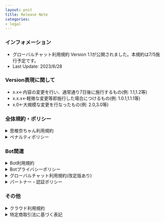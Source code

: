 ```yaml
---
layout: post
title: Release Note
categories:
- legal
---
```

### インフォメーション

- グローバルチャット利用規約 Version 1.1が公開されました。本規約は7/5施行予定です。
- Last Update: 2023/6/28
 
### Version表現に関して

- x.x←内容の変更を行い、通常通り7日後に施行するもの(例: 1.1,1.2等)
- x.x.x←軽微な変更等即施行した場合につけるもの(例: 1.0.1,1.1.1等)
- x.0←大規模な変更を行なったもの(例: 2.0,3.0等)

### 全体規約・ポリシー

<details><summary>思椎奈ちゃん利用規約</summary>

Version 1.0.1 (2023/6/28) 表現の一部修正、リンク切れの修正

Version 1.0 (2023/5/14) 初期リリース
</details>

<details><summary>ペナルティポリシー</summary>

Version 1.0 (2023/5/14) 初期リリース
</details>

### Bot関連

<details><summary>Bot利用規約</summary>

Version 1.0.1 (2023/6/28) リンク切れの修正

Version 1.0 (2023/5/14) 初期リリース
</details>

<details><summary>Botプライバシーポリシー</summary>

Version 1.0.1 (2023/6/28) リンク切れの修正

Version 1.0 (2023/5/14) 初期リリース
</details>

<details><summary>グローバルチャット利用規約(改定版あり)</summary>

Version 1.1 (2023/6/28) 禁止事項の追加、表現の一部修正<br>
7/5施行予定

Version 1.0 (2023/5/14) 初期リリース
</details>

<details><summary>パートナー・認証ポリシー</summary>

Version 1.0 (2023/5/14) 初期リリース
</details>

### その他

<details><summary>クラウド利用規約</summary>

Version 1.0.1 (2023/6/28)リンク切れの修正

Version 1.0 (2023/5/14) 初期リリース
</details>

<details><summary>特定商取引法に基づく表記</summary>

Version 1.0.1 (2023/6/28) ページ設定の変更(内容は一切変更ありません)

Version 1.0 (2023/5/14) 初期リリース
</details>
